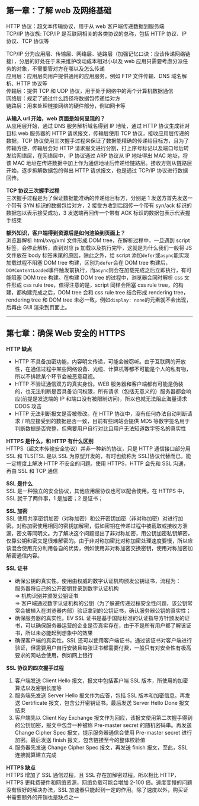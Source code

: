 ## 第一章：了解 web 及网络基础

HTTP 协议：超文本传输协议，用于从 web 客户端传递数据到服务端  
TCP/IP 协议族: TCP/IP 是互联网相关的各类协议的总称，包括 HTTP 协议、IP 协议、TCP 协议等

TCP/IP 分为应用层、传输层、网络层、链路层（加强记忆口诀：应该传递网络链接），分层的好处在于未来维护改动成本相对小以及 web 应用只需要考虑分派任务的对象，不需要管对方在哪以及怎么传递  
应用层：应用层向用户提供通用的应用服务，例如 FTP 文件传输、DNS 域名解析、HTTP 协议等  
传输层：提供 TCP 和 UDP 协议，用于处于网络中的两个计算机数据通信  
网络层：规定了通过什么路径将数据包传递给对方  
链路层：用来处理链接网络的硬件部分，例如网卡等

**从输入 url 开始，web 页面是如何呈现的？**  
从应用层开始，通过 DNS 服务解析域名得到 IP 地址，通过 HTTP 协议生成针对目标 web 服务器的 HTTP 请求报文，传输层使用 TCP 协议，接收应用层传递的数据，TCP 协议使用三次握手过程来保证了数据能精确的传递给目标方，且为了传输方便，传输层会对 HTTP 请求报文进行分割，打上序号标记以及端口号后转发给网络层，在网络层中，IP 协议通过 ARP 协议从 IP 地址得出 MAC 地址，将该 MAC 地址在传递数据中加上作为通信地址后传递给链路层。接收方则从链路层开始，逐步拆解数据包的得出 HTTP 请求报文，也是通过 TCP/IP 协议进行数据回传。

**TCP 协议三次握手过程**  
三次握手过程是为了保证数据能准确的传递给目标方，分别是 1 发送方首先发送一个带有 SYN 标识的数据包给对方，2 接受方收到后回传一个带有 syn/ack 标识的数据包以表示接受成功，3 发送端再回传一个带有 ACK 标识的数据包表示代表握手结束

**额外知识，客户端得到资源后是如何渲染到页面上？**  
浏览器解析 html/xvg/xml 文件形成 DOM tree，在解析过程中，一旦遇到 script 标签，会停止解析，直到对应 js 加载以及执行完毕，这就是为什么我们一般将 JS 文件放在 body 标签末尾的原因，除此之外，给 script 添加`defer`或`async`能实现加载过程不阻塞 DOM tree 构建，区别为`defer`会在 DOM tree 构建后，`DOMContentLoaded`事件触发前执行，而`async`则会在加载完成之后立即执行，有可能阻塞 DOM tree 构建。在构建 DOM tree 的过程中，浏览器会同时解析 css 文件形成 css rule tree，值得注意的是，script 同样会阻塞 css rule tree，的构建，都构建完成之后，DOM tree 会和 css rule tree 结合形成 rendering tree，rendering tree 和 DOM tree 未必一致，例如`display: none`的元素就不会出现，后再由 GUI 渲染到页面上。

---

## 第七章：确保 Web 安全的 HTTPS

**HTTP 缺点**

- HTTP 不具备加密功能，内容明文传递，可能会被窃听。由于互联网的开放性，在通信过程中某些网络设备、光缆、计算机等都不可能是个人的私有物，所以不排除某个环节会被恶意窥视。
- HTTP 不验证通信双方的真实身份。WEB 服务器和客户端都有可能是伪装的，也无法判断是否具备访问权限，所有请求（包括无意义的）服务器都会响应(前提是发送端的 IP 和端口没有被限制访问)，所以也就无法阻止海量请求 DDOS 攻击
- HTTP 无法判断报文是否被修改。在 HTTP 协议中，没有任何办法自动判断请求 / 响应接受到的数据是否一致，目前有些网站会提供 MD5 等数字签名用于判断数据是否完整，但需要用户自行对比且用户无法知道数字签名的真实性

**HTTPS 是什么，和 HTTP 有什么区别**  
HTTPS（超文本传输安全协议）并非一种新的协议，只是 HTTP 通信接口部分用 SSL 和 TLS(TSL 是以 SSL 为原型开发的，有时也统称为 SSL)协议代替而已，能一定程度上解决 HTTP 不安全的问题。使用 HTTPS，HTTP 会先和 SSL 沟通，再由 SSL 和 TCP 通信

**SSL 是什么**  
SSL 是一种独立的安全协议，其他应用层协议也可以配合使用。在 HTTPS 中，SSL 就干了两件事，1 是加密；2 是证书；

**SSL 加密**  
SSL 使用共享密钥加密（对称加密）和公开密钥加密（非对称加密）对进行加密。对称加密使用相同的密钥加解密，假如密钥在传递过程中被截取或接收方泄漏，密文等同明文。为了解决这个问题提出了非对称加密，用公钥加密私钥解密，仅靠公钥和密文是很难解密的。由于非对称加密比对称加密处理速度要慢，所以应该混合使用充分利用各自的优势，例如使用非对称加密交换密钥，使用对称加密加解密通信内容。

**SSL 证书**

- 确保公钥的真实性。使用由权威的数字认证机构颁发公钥证书，流程为：  
  服务器将自己的公开密钥登录到数字认证机构  
  => 机构识别并颁发公钥证书  
  => 客户端通过数字认证机构的公钥（为了躲避传递过程安全性问题，该公钥常常会被植入在浏览器内部）验证拿到的公钥证书，确认服务器公钥的真实性；
- 确保服务器的真实性。EV SSL 证书是基于国际标准的认证指导方针颁发的证书，可以确保服务器运营的企业是否真实存在，由于不是所有用户都了解该证书，所以未必能起到想象中的效果
- 确保客户端的真实性。SSL 还可以使用客户端证书，通过该证书对客户端进行验证，但需要用户自行安装且每张证书都需要付费，一般只有对安全性有极高要求的网站会使用，例如网上银行

**SSL 协议的四次握手过程**

1.  客户端发送 Client Hello 报文，报文中包括客户端 SSL 版本，所使用的加密算法以及密钥长度等
2.  服务端先发送 Server Hello 报文作为应答，包括 SSL 版本和加密信息。再发送 Certificate 报文，包含公开密钥证书。最后发送 Server Hello Done 报文结束
3.  客户端先以 Client Key Exchange 报文作为回应，该报文使用第二次握手得到的公钥加密，报文中包含一种被称 Pre-master secret 的随机密码串。再发送 Change Cipher Spec 报文，提示服务器通信会使用 Pre-master secret 进行加密。最后发送 finish 报文，包含链接至今的整体校验值
4.  服务器先发送 Change Cipher Spec 报文，再发送 finish 报文，至此，SSL 连接就算建立完成

**HTTPS 缺点**  
HTTPS 增加了 SSL 通信过程，且 SSL 存在加解密过程，所以相比 HTTP，HTTPS 更耗费硬件和网络资源，网络负载可能会增加 2-100 倍。速度变慢的问题没有很好的解决办法，SSL 加速器只能起到一定的作用。除了速度以外，购买证书需要额外的开销也是缺点之一
